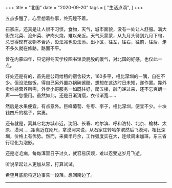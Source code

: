 +++
title = "北国"
date = "2020-09-20"
tags = [
    "生活点滴",
]
+++

五点多醒了，心里想着些事，终究睡不着。

石家庄，还真是让人很不习惯，食物，天气，城市面貌，没有一处让人舒服。满大街东北菜、沧州菜、驴肉火烧，难以亲近。天气灰蒙蒙，从九月头待到九月下旬，总觉得现有衣物不合适，没法减也没法添。出小区，往左，往右，往前，往后，走不多久就在修路，路面不平。

曾在内蒙四年，只记得冬天学校图书馆烫屁股的暖气，对北国的好感，也仅此一点。

好处还是有的，首先是公司给租的宿舍较大，160多平，相比深圳的一隅，自在不少。但没法做饭，得自己另外置办锅碗酱醋，想想在这边时日未知，遂作罢。靠外卖维持营养所需，外卖小哥服务一如既往好，爬五楼，敲门递过来，还不忘爽朗一声——您慢用。虽然如此，还是日渐消瘦，衣带渐宽……

然后是水果便宜。有点意外。巨峰葡萄、冬枣、李子，相比深圳，便宜不少。十块钱四斤的桃子，实惠。

还有就是，离其它北方城市近，沈阳、长春、哈尔滨、呼和浩特、北京、榆林、太原、漠河……距离近在咫尺，拿漠河来说，从石家庄转哈尔滨然后飞漠河，相比深圳，价格上有优势。然而，来冀半月余，工作强度实在大，连续周末加班，东三省行程化为泡影。

还是老毛病，每每浑噩日子过久，就容易厌烦，难以忍受这岁月飞逝。

听说早起让人更加从容，打算试试。

希望月底能将这边事告一段落。想回南边了。

---